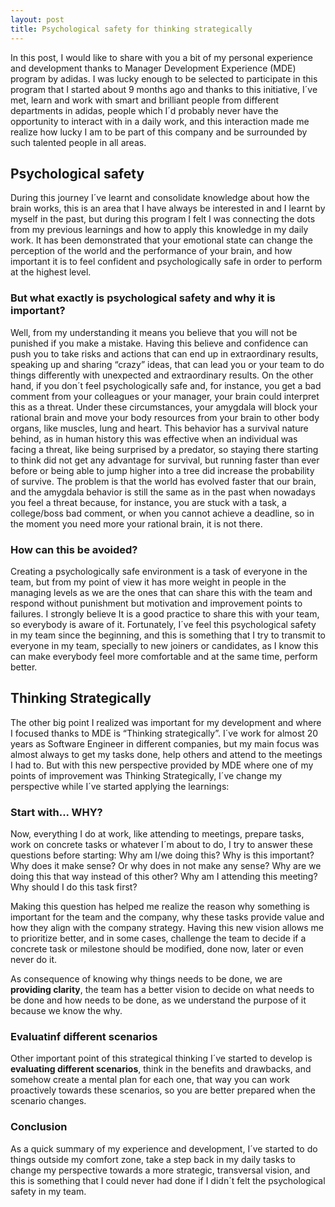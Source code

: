 ```yaml
---
layout: post
title: Psychological safety for thinking strategically
---
```


In this post, I would like to share with you a bit of my personal experience and development thanks to Manager Development Experience (MDE) program by adidas.
I was lucky enough to be selected to participate in this program that I started about 9 months ago and thanks to this initiative, I´ve met, learn and work with smart and brilliant people from different departments in adidas, people which I´d probably  never have the opportunity to interact with in a daily work, and this interaction made me realize how lucky I am to be part of this company and be surrounded by such talented people in all areas.

## Psychological safety

During this journey I´ve learnt and consolidate knowledge about how the brain works, this is an area that I have always be interested in and I learnt by myself in the past, but during this program I felt I was connecting the dots from my previous learnings and how to apply this knowledge in my daily work.
It has been demonstrated that your emotional state can change the perception of the world and the performance of your brain, and how important it is to feel confident and psychologically safe in order to perform at the highest level.

### But what exactly is psychological safety and why it is important?
Well, from my understanding it means you believe that you will not be punished if you make a mistake. 
Having this believe and confidence can push you to take risks and actions that can end up in extraordinary results, speaking up and sharing “crazy” ideas, that can lead you or your team to do things differently with unexpected and extraordinary results.
On the other hand, if you don´t feel psychologically safe and, for instance, you get a bad comment from your colleagues or your manager, your brain could interpret this as a threat.
Under these circumstances, your amygdala will block your rational brain and move your body resources from your brain to other body organs, like muscles, lung and heart. 
This behavior has a survival nature behind, as in human history this was effective when an individual was facing a threat, like being surprised by a predator, so staying there starting to think did not get any advantage for survival, but running faster than ever before or being able  to jump higher into a tree did increase the probability of survive. 
The problem is that the world has evolved faster that our brain, and the amygdala behavior is still the same as in the past when nowadays you feel a threat because, for instance, you are stuck with a task, a college/boss bad comment, or when you cannot achieve a deadline, so in the moment you need more your rational brain, it is not there.

### How can this be avoided?
Creating a psychologically safe environment is a task of everyone in the team, but from my point of view it has more weight in people in the managing levels as we are the ones that can share this with the team and respond without punishment but motivation and improvement points to failures. I strongly believe It is a good practice to share this with your team, so everybody is aware of it. Fortunately, I´ve feel this psychological safety in my team since the beginning, and this is something that I try to transmit to everyone in my team, specially to new joiners or candidates, as I know this can make everybody feel more comfortable and at the same time, perform better.



## Thinking Strategically

The other big point I realized was important for my development and where I focused thanks to MDE is “Thinking strategically”. 
I´ve work for almost 20 years as Software Engineer in different companies, but my main focus was almost always to get my tasks done, help others and attend to the meetings I had to.
But with this new perspective provided by MDE where one of my points of improvement was Thinking Strategically, I´ve change my perspective while I´ve started applying the learnings:

### Start with... WHY?
Now, everything I do at work, like attending to meetings, prepare tasks, work on concrete tasks or whatever I´m about to do, I try to answer these questions before starting:
Why am I/we doing this?
Why is this important?
Why does it make sense? Or why does in not make any sense?
Why are we doing this that way instead of this other?
Why am I attending this meeting?
Why should I do this task first?

Making this question has helped me realize the reason why something is important for the team and the company, why these tasks provide value and how they align with the company strategy.
Having this new vision allows me to prioritize better, and in some cases, challenge the team to decide if a concrete task or milestone should be modified, done now, later or even never do it.

As consequence of knowing why things needs to be done, we are **providing clarity**, the team has a better vision to decide on what needs to be done and how needs to be done, as we understand the purpose of it because we know the why.

### Evaluatinf different scenarios ###
Other important point of this strategical thinking I´ve started to develop is **evaluating different scenarios**, think in the benefits and drawbacks, and somehow create a mental plan for each one, that way you can work proactively towards these scenarios, so you are better prepared when the scenario changes. 

### Conclusion ###
As a quick summary of my experience and development, I´ve started to do things outside my comfort zone, take a step back in my daily tasks to change my perspective towards a more strategic, transversal vision, and this is something that I could never had done if I didn´t felt the psychological safety in my team.
